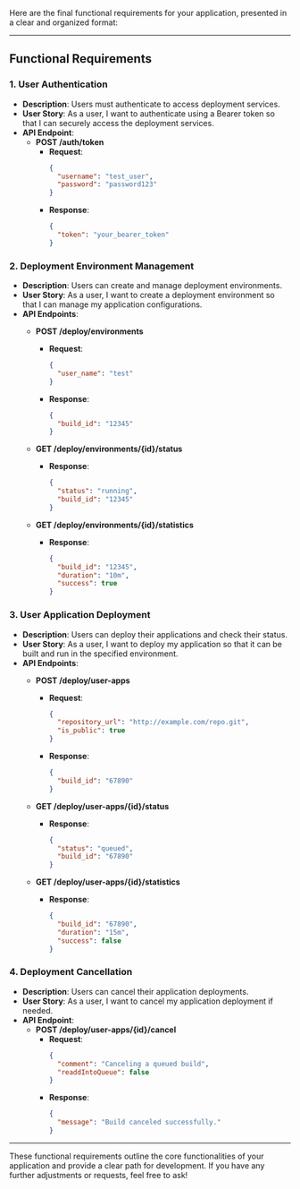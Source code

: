 Here are the final functional requirements for your application, presented in a clear and organized format:

---

## Functional Requirements

### 1. User Authentication
- **Description**: Users must authenticate to access deployment services.
- **User Story**: As a user, I want to authenticate using a Bearer token so that I can securely access the deployment services.
- **API Endpoint**: 
  - **POST /auth/token**
    - **Request**: 
      ```json
      {
        "username": "test_user",
        "password": "password123"
      }
      ```
    - **Response**: 
      ```json
      {
        "token": "your_bearer_token"
      }
      ```

### 2. Deployment Environment Management
- **Description**: Users can create and manage deployment environments.
- **User Story**: As a user, I want to create a deployment environment so that I can manage my application configurations.
- **API Endpoints**:
  - **POST /deploy/environments**
    - **Request**: 
      ```json
      {
        "user_name": "test"
      }
      ```
    - **Response**: 
      ```json
      {
        "build_id": "12345"
      }
      ```

  - **GET /deploy/environments/{id}/status**
    - **Response**: 
      ```json
      {
        "status": "running",
        "build_id": "12345"
      }
      ```

  - **GET /deploy/environments/{id}/statistics**
    - **Response**: 
      ```json
      {
        "build_id": "12345",
        "duration": "10m",
        "success": true
      }
      ```

### 3. User Application Deployment
- **Description**: Users can deploy their applications and check their status.
- **User Story**: As a user, I want to deploy my application so that it can be built and run in the specified environment.
- **API Endpoints**:
  - **POST /deploy/user-apps**
    - **Request**: 
      ```json
      {
        "repository_url": "http://example.com/repo.git",
        "is_public": true
      }
      ```
    - **Response**: 
      ```json
      {
        "build_id": "67890"
      }
      ```

  - **GET /deploy/user-apps/{id}/status**
    - **Response**: 
      ```json
      {
        "status": "queued",
        "build_id": "67890"
      }
      ```

  - **GET /deploy/user-apps/{id}/statistics**
    - **Response**: 
      ```json
      {
        "build_id": "67890",
        "duration": "15m",
        "success": false
      }
      ```

### 4. Deployment Cancellation
- **Description**: Users can cancel their application deployments.
- **User Story**: As a user, I want to cancel my application deployment if needed.
- **API Endpoint**:
  - **POST /deploy/user-apps/{id}/cancel**
    - **Request**: 
      ```json
      {
        "comment": "Canceling a queued build",
        "readdIntoQueue": false
      }
      ```
    - **Response**: 
      ```json
      {
        "message": "Build canceled successfully."
      }
      ```

---

These functional requirements outline the core functionalities of your application and provide a clear path for development. If you have any further adjustments or requests, feel free to ask!